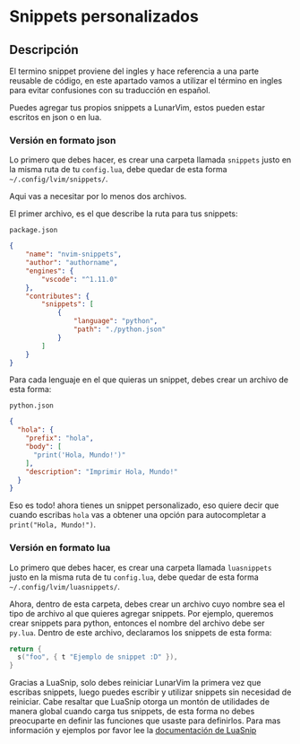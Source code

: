 # Snippets personalizados

## Descripción

El termino snippet proviene del ingles y hace referencia a una parte reusable de código, en este apartado vamos a utilizar el término en ingles para evitar confusiones con su traducción en español.

Puedes agregar tus propios snippets a LunarVim, estos pueden estar escritos en json o en lua.

### Versión en formato json

Lo primero que debes hacer, es crear una carpeta llamada `snippets` justo en la misma ruta de tu `config.lua`, debe quedar de esta forma `~/.config/lvim/snippets/`.

Aqui vas a necesitar por lo menos dos archivos.

El primer archivo, es el que describe la ruta para tus snippets:

`package.json`

```json
{
    "name": "nvim-snippets",
    "author": "authorname",
    "engines": {
        "vscode": "^1.11.0"
    },
    "contributes": {
        "snippets": [
            {
                "language": "python",
                "path": "./python.json"
            }
        ]
    }
}
```

Para cada lenguaje en el que quieras un snippet, debes crear un archivo de esta forma:

`python.json`

```json
{
  "hola": {
    "prefix": "hola",
    "body": [
      "print('Hola, Mundo!')"
    ],
    "description": "Imprimir Hola, Mundo!"
  }
}
```

Eso es todo! ahora tienes un snippet personalizado, eso quiere decir que cuando escribas `hola` vas a obtener una opción para autocompletar a `print("Hola, Mundo!")`.

### Versión en formato lua

Lo primero que debes hacer, es crear una carpeta llamada `luasnippets` justo en la misma ruta de tu `config.lua`, debe quedar de esta forma `~/.config/lvim/luasnippets/`.

Ahora, dentro de esta carpeta, debes crear un archivo cuyo nombre sea el tipo de archivo al que quieres agregar snippets. Por ejemplo, queremos crear snippets para python, entonces el nombre del archivo debe ser `py.lua`. Dentro de este archivo, declaramos los snippets de esta forma:

```lua
return {
  s("foo", { t "Ejemplo de snippet :D" }),
}
```

Gracias a LuaSnip, solo debes reiniciar LunarVim la primera vez que escribas snippets, luego puedes escribir y utilizar snippets sin necesidad de reiniciar.
Cabe resaltar que LuaSnip otorga un montón de utilidades de manera global cuando carga tus snippets, de esta forma no debes preocuparte en definir las funciones que usaste para definirlos. Para mas información y ejemplos por favor lee la [documentación de LuaSnip](https://github.com/L3MON4D3/LuaSnip/blob/master/DOC.md#lua)

